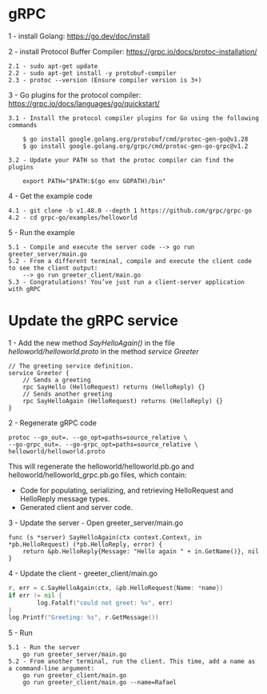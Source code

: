 # gRPC

1 - install Golang: https://go.dev/doc/install

2 - install Protocol Buffer Compiler: https://grpc.io/docs/protoc-installation/

    2.1 - sudo apt-get update
    2.2 - sudo apt-get install -y protobuf-compiler
    2.3 - protoc --version (Ensure compiler version is 3+)

3 - Go plugins for the protocol compiler: https://grpc.io/docs/languages/go/quickstart/

    3.1 - Install the protocol compiler plugins for Go using the following commands

        $ go install google.golang.org/protobuf/cmd/protoc-gen-go@v1.28
        $ go install google.golang.org/grpc/cmd/protoc-gen-go-grpc@v1.2

    3.2 - Update your PATH so that the protoc compiler can find the plugins

        export PATH="$PATH:$(go env GOPATH)/bin"

4 - Get the example code

    4.1 - git clone -b v1.48.0 --depth 1 https://github.com/grpc/grpc-go
    4.2 - cd grpc-go/examples/helloworld

5 - Run the example

    5.1 - Compile and execute the server code --> go run greeter_server/main.go
    5.2 - From a different terminal, compile and execute the client code to see the client output: 
        --> go run greeter_client/main.go
    5.3 - Congratulations! You’ve just run a client-server application with gRPC

# Update the gRPC service

1 - Add the new method *SayHelloAgain()* in the file *helloworld/helloworld.proto* in the method *service Greeter*

    // The greeting service definition.
    service Greeter {
        // Sends a greeting
        rpc SayHello (HelloRequest) returns (HelloReply) {}
        // Sends another greeting
        rpc SayHelloAgain (HelloRequest) returns (HelloReply) {}
    }

2 - Regenerate gRPC code

    protoc --go_out=. --go_opt=paths=source_relative \
    --go-grpc_out=. --go-grpc_opt=paths=source_relative \
    helloworld/helloworld.proto

This will regenerate the helloworld/helloworld.pb.go and helloworld/helloworld_grpc.pb.go files, which contain:

* Code for populating, serializing, and retrieving HelloRequest and HelloReply message types.
* Generated client and server code.

3 - Update the server - Open greeter_server/main.go

    func (s *server) SayHelloAgain(ctx context.Context, in *pb.HelloRequest) (*pb.HelloReply, error) {
        return &pb.HelloReply{Message: "Hello again " + in.GetName()}, nil
    }

4 - Update the client - greeter_client/main.go


```go
r, err = c.SayHelloAgain(ctx, &pb.HelloRequest{Name: *name})
if err != nil {
        log.Fatalf("could not greet: %v", err)
}
log.Printf("Greeting: %s", r.GetMessage())
``` 
    
    
   

5 - Run

    5.1 - Run the server
        go run greeter_server/main.go
    5.2 - From another terminal, run the client. This time, add a name as a command-line argument:
        go run greeter_client/main.go
        go run greeter_client/main.go --name=Rafael

